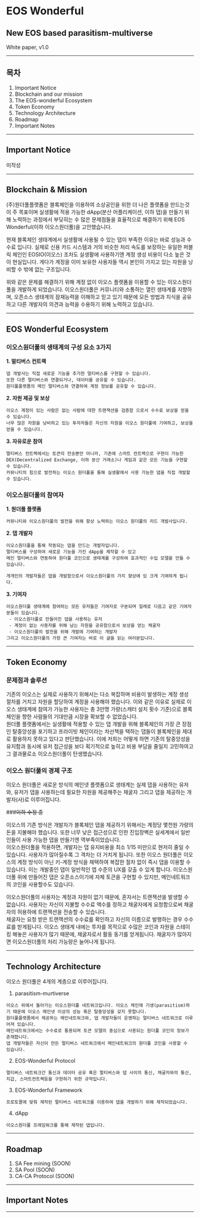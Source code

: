 EOS Wonderful
==============
## New EOS based parasitism-multiverse
White paper, v1.0
- - -

목차
---
1. Important Notice
2. Blockchain and our mission
2. The EOS-wonderful Ecosystem
3. Token Economy
4. Technology Architecture
5. Roadmap
6. Important Notes
- - -  

Important Notice
----------------
미작성
- - -  
Blockchain & Mission
--------------------------
(주)원더풀플랫폼은 블록체인을 이용하여 소상공인을 위한 더 나은 플랫폼을 만드는것이 주 목표이며 실생활에 적용 가능한 dApp(분산 어플리케이션, 이하 댑)을 만들기 위해 노력하는 과정에서 부딪히는 수 많은 문제점들을 효율적으로 해결하기 위해 EOS Wonderful(이하 이오스원더풀)을 고안했습니다.  

현재 블록체인 생태계에서 실생활에 사용될 수 있는 댑이 부족한 이유는 바로 성능과 수수료 입니다. 실제로 신용 카드 시스템과 거의 비슷한 처리 속도를 보장하는 유일한 퍼블릭 체인인 EOSIO(이오스) 조차도 실생활에 사용하기엔 계정 생성 비용이 다소 높은 것이 현실입니다. 게다가 계정을 이미 보유한 사용자들 역시 본인이 가지고 있는 자원을 낭비할 수 밖에 없는 구조입니다.   

위와 같은 문제를 해결하기 위해 계정 없이 이오스 플랫폼을 이용할 수 있는 이오스원더풀을 개발하게 되었습니다. 이오스원더풀은 커뮤니티와 소통하는 열린 생태계를 지향하며, 오픈소스 생태계의 잠재능력을 이해하고 믿고 있기 때문에 모든 방법과 지식을 공유하고 다른 개발자의 의견과 능력을 수용하기 위해 노력하고 있습니다.  

- - -
EOS Wonderful Ecosystem
---------------------------
### 이오스원더풀의 생태계의 구성 요소 3가지  

**1. 멀티버스 컨트랙**  
```
댑 개발사는 직접 새로운 기능을 추가한 멀티버스를 구현할 수 있습니다.  
또한 다른 멀티버스와 연결되거나, 데이터를 공유할 수 있습니다.   
원더풀플랫폼의 메인 멀티버스와 연결하여 계정 정보를 공유할 수 있습니다.
```  


**2. 자원 제공 및 보상**  
```
이오스 계정이 있는 사람은 없는 사람에 대한 트랜잭션을 검증함 으로서 수수료 보상을 얻을 수 있습니다.  
너무 많은 자원을 낭비하고 있는 투자자들은 자신의 자원을 이오스 원더풀에 기여하고, 보상을 얻을 수 있습니다.
```  


**3. 자유로운 참여**  
```
멀티버스 컨트랙에서는 토큰의 전송뿐만 아니라, 기존에 스마트 컨트랙으로 구현이 가능한 DEX(Decentralized Exchange, 이하 분산 거래소)나 게임과 같은 모든 기능을 구현할 수 있습니다.  
커뮤니티의 힘으로 발전하는 이오스 원더풀을 통해 실생활에서 사용 가능한 댑을 직접 개발할 수 있습니다.
```  

### 이오스원더풀의 참여자
**1. 원더풀 플랫폼**  
```
커뮤니티와 이오스원더풀의 발전을 위해 항상 노력하는 이오스 원더풀의 리드 개발사입니다.  
```
**2. 댑 개발자** 
```
이오스원더풀을 통해 작동되는 댑을 만드는 개발자입니다.  
멀티버스를 구성하여 새로운 기능을 가진 dApp을 제작할 수 있고  
메인 멀티버스와 연동하여 원더풀 코인으로 생태계를 구성하여 효과적인 수입 모델을 만들 수 있습니다.  

개개인의 개발자들은 댑을 개발함으로서 이오스원더풀의 가치 향상에 있 크게 기여하게 됩니다.
```
**3. 기여자** 
```
이오스원더풀 생태계에 참여하는 모든 유저들은 기여자로 구분되며 일례로 다음고 같은 기여자 분들이 있습니다.  
 - 이오스원더풀로 만들어진 댑을 사용하는 유저
 - 계정이 없는 사용자를 위해 남는 자원을 공유함으로서 보상을 얻는 채굴자  
 - 이오스원더풀의 발전을 위해 개발에 기여하는 개발자
그리고 이오스원더풀의 가장 큰 기여자는 바로 이 글을 읽는 여러분입니다.
```


- - -  

Token Economy
-------------
### 문제점과 솔루션
기존의 이오스는 실제로 사용하기 위해서는 다소 복잡하며 비용이 발생하는 계정 생성 절차를 거치고 자원을 할당하여 계정을 사용해야 했습니다. 이와 같은 이유로 실제로 이오스 생태계에 참여가 가능한 사용자는 총 3만명 가량(스캐터 설치 횟수 기준)으로 블록체인을 향한 사람들의 기대만큼 시장을 확보할 수 없었습니다.  
원더풀 플랫폼에서는 실생활에 적용할 수 있는 댑 개발을 위해 블록체인의 가장 큰 장점인 탈중앙성을 포기하고 프라이빗 체인이라는 차선책을 택하는 댑들이 블록체인을 제대로 활용하지 못하고 있다고 판단했습니다. 이에 저희는 어떻게 하면 기존의 탈중앙성을 유지함과 동시에 유저 접근성을 보다 획기적으로 높히고 비용 부담을 줄일지 고민하여고 그 결과물로소 이오스원더풀이 탄생했습니다.  

### 이오스 원더풀의 경제 구조
이오스 원더풀은 새로운 방식의 메인넷 플랫폼으로 생태계는 실제 댑을 사용하는 유저와, 유저가 댑을 사용하는데 필요한 자원을 제공해주는 채굴자 그리고 댑을 제공하는 개발자(사)로 이루어집니다.

###~~이하 수정 중~~

이오스의 기존 방식은 개발자가 블록체인 댑을 제공하기 위해서는 계정당 몇천원 가량의 돈을 지불해야 했습니다. 또한 너무 낮은 접근성으로 인한 진입장벽은 실세계에서 일반인들이 사용 가능한 댑을 만들기엔 역부족이었습니다.  
이오스원더풀을 적용하면, 개발자는 댑 유지비용을 최소 1/15 미만으로 현저히 줄일 수 있습니다. 사용자가 많아질수록 그 격차는 더 거치게 됩니다. 또한 이오스 원더풀은 이오스의 계정 방식이 아닌 키-계정 방식을 채택하여 복잡한 절차 없이 즉시 댑을 이용할 수 있습니다. 이는 개발중인 댑이 일반적인 앱 수준의 UX를 갖출 수 있게 합니다. 이오스원더풀 위에 만들어진 댑은 오픈소스이기에 자체 토큰을 구현할 수 있지만, 메인네트워크의 코인을 사용할수도 있습니다.

이오스원더풀의 사용자는 계정과 자원이 없기 때문에, 혼자서는 트랜잭션을 발생할 수 없습니다. 사용자는 자신이 지불할 수수료 액수를 정하고 채굴자에게 요청함으로써 채굴자의 허용하에 트랜잭션을 전송할 수 있습니다.  
채굴자는 요청 받은 트랜잭션의 수수료를 확인하고 자신의 이름으로 발행하는 경우 수수료를 받게됩니다. 이오스 생태계 내에는 투자를 목적으로 수많은 코인과 자원을 스테이킹 해놓은 사용자가 많기 때문에, 채굴자로서 활동 동기를 얻게됩니다. 채굴자가 많아지면 이오스원더풀의 처리 가능량은 늘어나게 됩니다.  

- - -  

Technology Architecture
-----------------------

이오스 원더풀은 4개의 계층으로 이루어집니다.
1. parasitism-murtiverse
```
이오스 위에서 돌아가는 이오스원더풀 네트워크입니다. 이오스 체인에 기생(parasitism)하기 때문에 이오스 메인넷 이상의 성능 혹은 탈중앙성을 갖지 못합니다.  
원더풀플랫폼에서 제공하는 메인네트워크와, 댑 개발자들이 운영하는 멀티버스 네트워크로 이루어져 있습니다.  
메인네트워크에서는 수수료로 통용되며 토큰 모델의 중심으로 사용되는 원더풀 코인의 정보가 존재합니다.  
댑 개발자들은 자신이 만든 멀티버스 네트워크에서 메인네트워크의 원더풀 코인을 사용할 수 있습니다.  
```
2. EOS-Wonderful Protocol
```
멀티버스 네트워크간 통신과 데이터 공유 혹은 멀티버스와 댑 사이의 통신, 채굴자와의 통신, 지갑, 스마트컨트랙등을 구현하기 위한 규약입니다.
```
3. EOS-Wonderful Framework
```
프로토콜에 맞춰 제작된 멀티버스 네트워크를 이용하여 댑을 개발하기 위해 제작되었습니다.
```
4. dApp
```
이오스원더풀 프레임워크를 통해 제작된 댑입니다. 
```

- - -  

Roadmap
-------
1. SA Fee mining (SOON)
2. SA Pool (SOON)
3. CA-CA Protocol (SOON)
- - -  

Important Notes
---------------


- - -  
